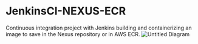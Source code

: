 # JenkinsCI-NEXUS-ECR
Continuous integration project with Jenkins building and containerizing an image to save in the Nexus repository or in AWS ECR.
![Untitled Diagram](https://github.com/user-attachments/assets/e7506523-b424-49b5-a40a-78e766643c9b)
